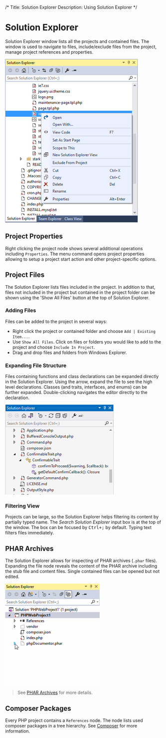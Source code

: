 /*
Title: Solution Explorer
Description: Using Solution Explorer
*/

# Solution Explorer

Solution Explorer window lists all the projects and contained files. The window is used to navigate to files, include/exclude files from the project, manage project references and properties.

![Solution Explorer](imgs/solution-explorer.png)

## Project Properties

Right clicking the project node shows several additional operations including `Properties`. The menu command opens project properties allowing to setup a project start action and other project-specific options.

## Project Files

The Solution Explorer lists files included in the project. In addition to that, files not included in the project but contained in the project folder can be shown using the 'Show All Files' button at the top of Solution Explorer.

### Adding Files

Files can be added to the project in several ways:

- Right click the project or contained folder and choose `Add | Existing Item...`.
- Use `Show All Files`. Click on files or folders you would like to add to the project and choose `Include In Project`.
- Drag and drop files and folders from Windows Explorer.

### Expanding File Structure

Files containing functions and class declarations can be expanded directly in the Solution Explorer. Using the arrow, expand the file to see the high level declarations. Classes (and traits, interfaces, and enums) can be further expanded. Double-clicking navigates the editor directly to the declaration.

![expand php file in solution explorer](imgs/expand-php-file.gif)

### Filtering View

Projects can be large, so the Solution Explorer helps filtering its content by partially typed name. The *Search Solution Explorer* input box is at the top of the window. The box can be focused by <kbd>Ctrl+;</kbd> by default. Typing text filters files immediately.

## PHAR Archives

The Solution Explorer allows for inspecting of PHAR archives (`.phar` files). Expanding the file node reveals the content of the PHAR archive including the stub file and content files. Single contained files can be opened but not edited.

![PHAR inspector](imgs/phar-inspector.gif)

> See [PHAR Archives](phar.md) for more details.

## Composer Packages

Every PHP project contains a `References` node. The node lists used composer packages in a tree hierarchy. See [Composer](http://docs.devsense.com/project/composer) for more information.

